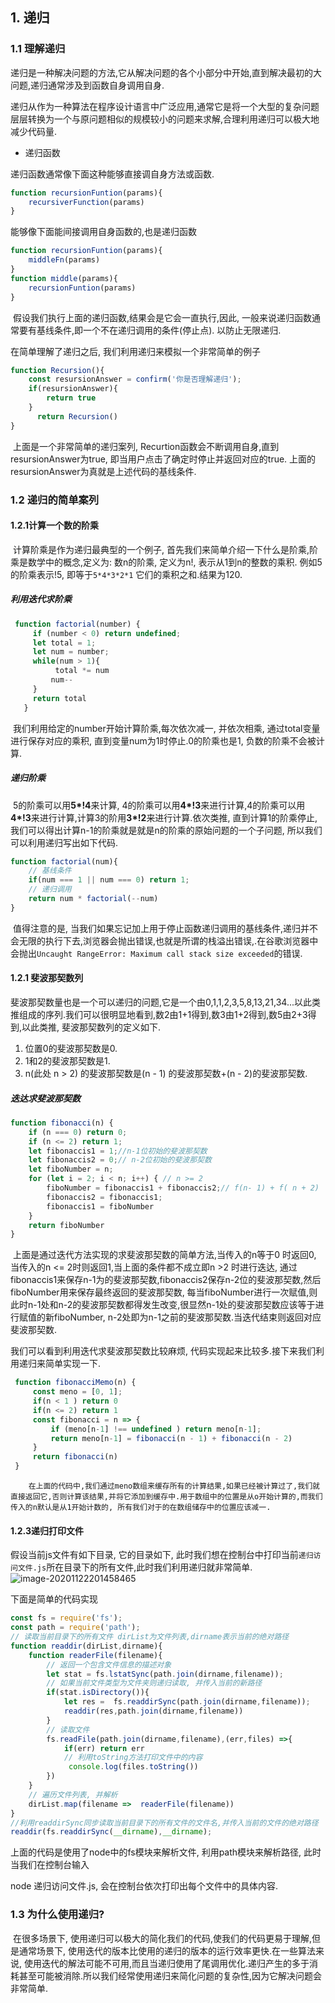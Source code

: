 ## 1. 递归

### 1.1 理解递归

​		递归是一种解决问题的方法,它从解决问题的各个小部分中开始,直到解决最初的大问题,递归通常涉及到函数自身调用自身.

​		递归从作为一种算法在程序设计语言中广泛应用,通常它是将一个大型的复杂问题层层转换为一个与原问题相似的规模较小的问题来求解,合理利用递归可以极大地减少代码量.

* 递归函数

递归函数通常像下面这种能够直接调自身方法或函数.

```js
function recursionFuntion(params){
    recursiverFunction(params)
}
```

能够像下面能间接调用自身函数的,也是递归函数

```js
function recursionFuntion(params){
    middleFn(params)
}
function middle(params){
    recursionFuntion(params)
}
```

​		假设我们执行上面的递归函数,结果会是它会一直执行,因此, 一般来说递归函数通常要有基线条件,即一个不在递归调用的条件(停止点). 以防止无限递归.

在简单理解了递归之后, 我们利用递归来模拟一个非常简单的例子

```js
function Recursion(){
    const resursionAnswer = confirm('你是否理解递归');
    if(resursionAnswer){
        return true
    }
      return Recursion()
}
```

​		上面是一个非常简单的递归案列, Recurtion函数会不断调用自身,直到resursionAnswer为true, 即当用户点击了确定时停止并返回对应的true. 上面的resursionAnswer为真就是上述代码的基线条件.

### 1.2 递归的简单案列

#### 1.2.1计算一个数的阶乘

​		计算阶乘是作为递归最典型的一个例子, 首先我们来简单介绍一下什么是阶乘,阶乘是数学中的概念,定义为: 数n的阶乘, 定义为n!, 表示从1到n的整数的乘积. 例如5的阶乘表示!5, 即等于`5*4*3*2*1` 它们的乘积之和.结果为120.

##### 利用迭代求阶乘

```js
 function factorial(number) {
     if (number < 0) return undefined;
     let total = 1;
     let num = number;
     while(num > 1){
          total *= num
         num--
     }
     return total
   }
```

​		我们利用给定的number开始计算阶乘,每次依次减一, 并依次相乘, 通过total变量进行保存对应的乘积, 直到变量num为1时停止.0的阶乘也是1, 负数的阶乘不会被计算.

##### 递归阶乘

​		5的阶乘可以用**5*!4**来计算, 4的阶乘可以用**4*!3**来进行计算,4的阶乘可以用**4*!3**来进行计算,计算3的阶用**3*!2**来进行计算.依次类推, 直到计算1的阶乘停止,我们可以得出计算n-1的阶乘就是就是n的阶乘的原始问题的一个子问题, 所以我们可以利用递归写出如下代码.

```js
function factorial(num){
    // 基线条件
    if(num === 1 || num === 0) return 1;
    // 递归调用
    return num * factorial(--num)
}
```

​		值得注意的是, 当我们如果忘记加上用于停止函数递归调用的基线条件,递归并不会无限的执行下去,浏览器会抛出错误,也就是所谓的栈溢出错误,.在谷歌浏览器中会抛出`Uncaught RangeError: Maximum call stack size exceeded`的错误.

#### 1.2.1 斐波那契数列

斐波那契数量也是一个可以递归的问题,它是一个由0,1,1,2,3,5,8,13,21,34...以此类推组成的序列.我们可以很明显地看到,数2由1+1得到,数3由1+2得到,数5由2+3得到,以此类推, 斐波那契数列的定义如下.

1. 位置0的斐波那契数是0.
2. 1和2的斐波那契数是1.
3. n(此处 n > 2) 的斐波那契数是(n - 1) 的斐波那契数+(n - 2)的斐波那契数.

##### 迭达求斐波那契数

```js
function fibonacci(n) {
    if (n === 0) return 0;
    if (n <= 2) return 1;
    let fibonaccis1 = 1;//n-1位初始的斐波那契数
    let fibonaccis2 = 0;// n-2位初始的斐波那契数
    let fiboNumber = n;
    for (let i = 2; i < n; i++) { // n >= 2
        fiboNumber = fibonaccis1 + fibonaccis2;// f(n- 1) + f( n + 2)
        fibonaccis2 = fibonaccis1;
        fibonaccis1 = fiboNumber
    }
    return fiboNumber
}
```

​			上面是通过迭代方法实现的求斐波那契数的简单方法,当传入的n等于0 时返回0, 当传入的n <= 2时则返回1,当上面的条件都不成立即n >2 时进行迭达, 通过fibonaccis1来保存n-1为的斐波那契数,fibonaccis2保存n-2位的斐波那契数,然后fiboNumber用来保存最终返回的斐波那契数, 每当fiboNumber进行一次赋值,则此时n-1处和n-2的斐波那契数都得发生改变,很显然n-1处的斐波那契数应该等于进行赋值的新fiboNumber, n-2处即为n-1之前的斐波那契数.当迭代结束则返回对应斐波那契数.

我们可以看到利用迭代求斐波那契数比较麻烦, 代码实现起来比较多.接下来我们利用递归来简单实现一下.

```js
 function fibonacciMemo(n) {
     const meno = [0, 1];
     if(n < 1 ) return 0 
     if(n <= 2) return 1
     const fibonacci = n => {
         if (meno[n-1] !== undefined ) return meno[n-1];
         return meno[n-1] = fibonacci(n - 1) + fibonacci(n - 2)
     }
     return fibonacci(n)
 }
```

 		在上面的代码中,我们通过meno数组来缓存所有的计算结果,如果已经被计算过了,我们就直接返回它,否则计算该结果,并将它添加到缓存中.用于数组中的位置是从o开始计算的,而我们传入的n默认是从1开始计数的, 所有我们对于的在数组储存中的位置应该减一.

#### 1.2.3递归打印文件

假设当前js文件有如下目录, 它的目录如下, 此时我们想在控制台中打印当前`递归访问文件.js`所在目录下的所有文件,此时我们利用递归就非常简单.
![image-20201122201458465](C:/Users/86158/AppData/Roaming/Typora/typora-user-images/image-20201122201458465.png)

下面是简单的代码实现

```js
const fs = require('fs');
const path = require('path');
// 读取当前目录下的所有文件 dirList为文件列表,dirname表示当前的绝对路径
function readdir(dirList,dirname){
    function readerFile(filename){
        // 返回一个包含文件信息的描述对象
        let stat = fs.lstatSync(path.join(dirname,filename));
        // 如果当前文件类型为文件夹则递归读取, 并传入当前的新路径
        if(stat.isDirectory()){
            let res =  fs.readdirSync(path.join(dirname,filename));
            readdir(res,path.join(dirname,filename))
        }
        // 读取文件
        fs.readFile(path.join(dirname,filename),(err,files) =>{
            if(err) return err
            // 利用toString方法打印文件中的内容
             console.log(files.toString())
        })
    }
    // 遍历文件列表, 并解析
    dirList.map(filename =>  readerFile(filename))
}
//利用readdirSync同步读取当前目录下的所有文件的文件名,并传入当前的文件的绝对路径
readdir(fs.readdirSync(__dirname),__dirname);

```

上面的代码是使用了node中的fs模块来解析文件, 利用path模块来解析路径,  此时当我们在控制台输入

node 递归访问文件.js, 会在控制台依次打印出每个文件中的具体内容.

### 1.3 为什么使用递归?

​		在很多场景下, 使用递归可以极大的简化我们的代码,使我们的代码更易于理解,但是通常场景下, 使用迭代的版本比使用的递归的版本的运行效率更快.在一些算法来说, 使用迭代的解法可能不可用,而且当递归使用了尾调用优化.递归产生的多于消耗甚至可能被消除.所以我们经常使用递归来简化问题的复杂性,因为它解决问题会非常简单.